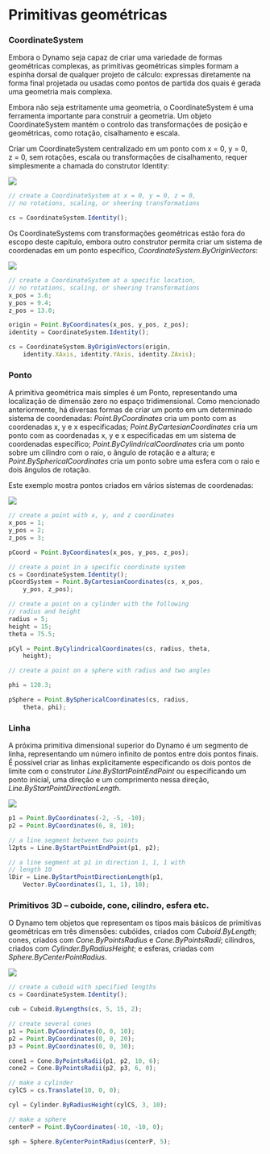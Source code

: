 # Primitivas geométricas

### CoordinateSystem

Embora o Dynamo seja capaz de criar uma variedade de formas geométricas complexas, as primitivas geométricas simples formam a espinha dorsal de qualquer projeto de cálculo: expressas diretamente na forma final projetada ou usadas como pontos de partida dos quais é gerada uma geometria mais complexa.

Embora não seja estritamente uma geometria, o CoordinateSystem é uma ferramenta importante para construir a geometria. Um objeto CoordinateSystem mantém o controlo das transformações de posição e geométricas, como rotação, cisalhamento e escala.

Criar um CoordinateSystem centralizado em um ponto com x = 0, y = 0, z = 0, sem rotações, escala ou transformações de cisalhamento, requer simplesmente a chamada do construtor Identity:

![](../images/8-2/2/GeometricPrimitives\_01.png)

```js
// create a CoordinateSystem at x = 0, y = 0, z = 0,
// no rotations, scaling, or sheering transformations

cs = CoordinateSystem.Identity();
```

Os CoordinateSystems com transformações geométricas estão fora do escopo deste capítulo, embora outro construtor permita criar um sistema de coordenadas em um ponto específico, _CoordinateSystem.ByOriginVectors_:

![](../images/8-2/2/GeometricPrimitives\_02.png)

```js
// create a CoordinateSystem at a specific location,
// no rotations, scaling, or sheering transformations
x_pos = 3.6;
y_pos = 9.4;
z_pos = 13.0;

origin = Point.ByCoordinates(x_pos, y_pos, z_pos);
identity = CoordinateSystem.Identity();

cs = CoordinateSystem.ByOriginVectors(origin,
    identity.XAxis, identity.YAxis, identity.ZAxis);
```

### Ponto

A primitiva geométrica mais simples é um Ponto, representando uma localização de dimensão zero no espaço tridimensional. Como mencionado anteriormente, há diversas formas de criar um ponto em um determinado sistema de coordenadas: _Point.ByCoordinates_ cria um ponto com as coordenadas x, y e x especificadas; _Point.ByCartesianCoordinates_ cria um ponto com as coordenadas x, y e x especificadas em um sistema de coordenadas específico; _Point.ByCylindricalCoordinates_ cria um ponto sobre um cilindro com o raio, o ângulo de rotação e a altura; e _Point.BySphericalCoordinates_ cria um ponto sobre uma esfera com o raio e dois ângulos de rotação.

Este exemplo mostra pontos criados em vários sistemas de coordenadas:

![](../images/8-2/2/GeometricPrimitives\_03.png)

```js
// create a point with x, y, and z coordinates
x_pos = 1;
y_pos = 2;
z_pos = 3;

pCoord = Point.ByCoordinates(x_pos, y_pos, z_pos);

// create a point in a specific coordinate system
cs = CoordinateSystem.Identity();
pCoordSystem = Point.ByCartesianCoordinates(cs, x_pos,
    y_pos, z_pos);

// create a point on a cylinder with the following
// radius and height
radius = 5;
height = 15;
theta = 75.5;

pCyl = Point.ByCylindricalCoordinates(cs, radius, theta,
    height);

// create a point on a sphere with radius and two angles

phi = 120.3;

pSphere = Point.BySphericalCoordinates(cs, radius,
    theta, phi);
```

### Linha&#x20;

A próxima primitiva dimensional superior do Dynamo é um segmento de linha, representando um número infinito de pontos entre dois pontos finais. É possível criar as linhas explicitamente especificando os dois pontos de limite com o construtor _Line.ByStartPointEndPoint_ ou especificando um ponto inicial, uma direção e um comprimento nessa direção, _Line.ByStartPointDirectionLength_.

![](../images/8-2/2/GeometricPrimitives\_04.png)

```js
p1 = Point.ByCoordinates(-2, -5, -10);
p2 = Point.ByCoordinates(6, 8, 10);

// a line segment between two points
l2pts = Line.ByStartPointEndPoint(p1, p2);

// a line segment at p1 in direction 1, 1, 1 with
// length 10
lDir = Line.ByStartPointDirectionLength(p1,
    Vector.ByCoordinates(1, 1, 1), 10);
```

### Primitivos 3D – cuboide, cone, cilindro, esfera etc.

O Dynamo tem objetos que representam os tipos mais básicos de primitivas geométricas em três dimensões: cubóides, criados com _Cuboid.ByLength_; cones, criados com _Cone.ByPointsRadius_ e _Cone.ByPointsRadii_; cilindros, criados com _Cylinder.ByRadiusHeight_; e esferas, criadas com _Sphere.ByCenterPointRadius_.

![](../images/8-2/2/GeometricPrimitives\_05.png)

```js
// create a cuboid with specified lengths
cs = CoordinateSystem.Identity();

cub = Cuboid.ByLengths(cs, 5, 15, 2);

// create several cones
p1 = Point.ByCoordinates(0, 0, 10);
p2 = Point.ByCoordinates(0, 0, 20);
p3 = Point.ByCoordinates(0, 0, 30);

cone1 = Cone.ByPointsRadii(p1, p2, 10, 6);
cone2 = Cone.ByPointsRadii(p2, p3, 6, 0);

// make a cylinder
cylCS = cs.Translate(10, 0, 0);

cyl = Cylinder.ByRadiusHeight(cylCS, 3, 10);

// make a sphere
centerP = Point.ByCoordinates(-10, -10, 0);

sph = Sphere.ByCenterPointRadius(centerP, 5);
```
